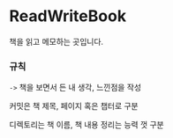 # ReadWriteBook
 책을 읽고 메모하는 곳입니다.

### 규칙
`->` 책을 보면서 든 내 생각, 느낀점을 작성

커밋은 책 제목, 페이지 혹은 챕터로 구분

디렉토리는 책 이름, 책 내용 정리는 능력 껏 구분
